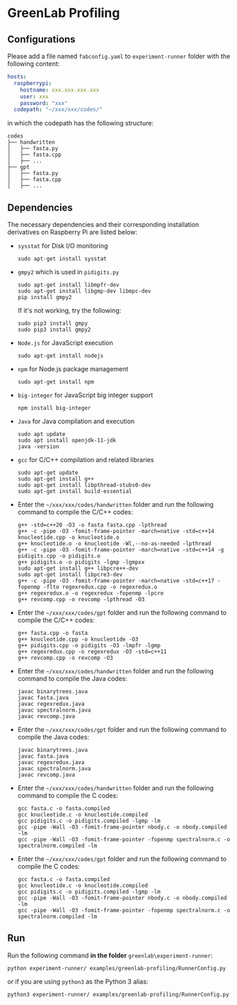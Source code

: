 # GreenLab Profiling

## Configurations

Please add a file named `fabconfig.yaml` to `experiment-runner` folder with the following content:

```yaml
hosts:
  raspberrypi:
    hostname: xxx.xxx.xxx.xxx
    user: xxx
    password: "xxx"
  codepath: "~/xxx/xxx/codes/"
```

in which the codepath has the following structure:

```shell
codes
├── handwritten
│   ├── fasta.py
│   ├── fasta.cpp
│   ├── ...
├── gpt
│   ├── fasta.py
│   ├── fasta.cpp
│   ├── ...
```

## Dependencies

The necessary dependencies and their corresponding installation derivatives on Raspberry Pi are listed below:

- `sysstat` for Disk I/O monitoring

  ```shell
  sudo apt-get install sysstat
  ```

- `gmpy2` which is used in `pidigits.py`

  ```shell
  sudo apt-get install libmpfr-dev
  sudo apt-get install libgmp-dev libmpc-dev
  pip install gmpy2
  ```

  If it's not working, try the following:

  ```shell
  sudo pip3 install gmpy
  sudo pip3 install gmpy2
  ```

- `Node.js` for JavaScript execution

  ```shell
  sudo apt-get install nodejs
  ```

- `npm` for Node.js package management

  ```shell
  sudo apt-get install npm
  ```

- `big-integer` for JavaScript big integer support

  ```shell
  npm install big-integer
  ```

- `Java` for Java compilation and execution

  ```shell
  sudo apt update
  sudo apt install openjdk-11-jdk
  java -version
  ```

- `gcc` for C/C++ compilation and related libraries

  ```shell
  sudo apt-get update
  sudo apt-get install g++
  sudo apt-get install libpthread-stubs0-dev
  sudo apt-get install build-essential
  ```

- Enter the `~/xxx/xxx/codes/handwritten` folder and run the following command to compile the C/C++ codes:

  ```shell
  g++ -std=c++20 -O3 -o fasta fasta.cpp -lpthread
  g++ -c -pipe -O3 -fomit-frame-pointer -march=native -std=c++14 knucleotide.cpp -o knucleotide.o
  g++ knucleotide.o -o knucleotide -Wl,--no-as-needed -lpthread
  g++ -c -pipe -O3 -fomit-frame-pointer -march=native -std=c++14 -g pidigits.cpp -o pidigits.o
  g++ pidigits.o -o pidigits -lgmp -lgmpxx
  sudo apt-get install g++ libpcre++-dev
  sudo apt-get install libpcre3-dev
  g++ -c -pipe -O3 -fomit-frame-pointer -march=native -std=c++17 -fopenmp -flto regexredux.cpp -o regexredux.o
  g++ regexredux.o -o regexredux -fopenmp -lpcre
  g++ revcomp.cpp -o revcomp -lpthread -O3
  ```

- Enter the `~/xxx/xxx/codes/gpt` folder and run the following command to compile the C/C++ codes:

  ```shell
  g++ fasta.cpp -o fasta
  g++ knucleotide.cpp -o knucleotide -O3
  g++ pidigits.cpp -o pidigits -O3 -lmpfr -lgmp
  g++ regexredux.cpp -o regexredux -O3 -std=c++11
  g++ revcomp.cpp -o revcomp -O3
  ```

- Enter the `~/xxx/xxx/codes/handwritten` folder and run the following command to compile the Java codes:

  ```shell
  javac binarytrees.java
  javac fasta.java
  javac regexredux.java
  javac spectralnorm.java
  javac revcomp.java
  ```

- Enter the `~/xxx/xxx/codes/gpt` folder and run the following command to compile the Java codes:

  ```shell
  javac binarytrees.java
  javac fasta.java
  javac regexredux.java
  javac spectralnorm.java
  javac revcomp.java
  ```

- Enter the `~/xxx/xxx/codes/handwritten` folder and run the following command to compile the C codes:

  ```shell
  gcc fasta.c -o fasta.compiled
  gcc knucleotide.c -o knucleotide.compiled
  gcc pidigits.c -o pidigits.compiled -lgmp -lm
  gcc -pipe -Wall -O3 -fomit-frame-pointer nbody.c -o nbody.compiled -lm
  gcc -pipe -Wall -O3 -fomit-frame-pointer -fopenmp spectralnorm.c -o spectralnorm.compiled -lm
  ```

- Enter the `~/xxx/xxx/codes/gpt` folder and run the following command to compile the C codes:

  ```shell
  gcc fasta.c -o fasta.compiled
  gcc knucleotide.c -o knucleotide.compiled
  gcc pidigits.c -o pidigits.compiled -lgmp -lm
  gcc -pipe -Wall -O3 -fomit-frame-pointer nbody.c -o nbody.compiled -lm
  gcc -pipe -Wall -O3 -fomit-frame-pointer -fopenmp spectralnorm.c -o spectralnorm.compiled -lm
  ```

## Run

Run the following command **in the folder** `greenlab\experiment-runner`:

```shell
python experiment-runner/ examples/greenlab-profiling/RunnerConfig.py
```

or if you are using `python3` as the Python 3 alias:

```shell
python3 experiment-runner/ examples/greenlab-profiling/RunnerConfig.py
```
